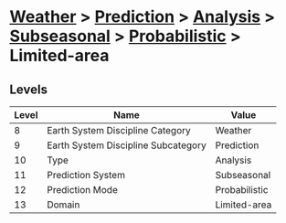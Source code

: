 # [Weather](../../../../..) > [Prediction](../../../..) > [Analysis](../../..) > [Subseasonal](../..) > [Probabilistic](..) > Limited-area

## Levels

| Level | Name | Value |
|-----|-----|-----|
| 8 | Earth System Discipline Category | Weather |
| 9 | Earth System Discipline Subcategory | Prediction |
| 10 | Type | Analysis |
| 11 | Prediction System | Subseasonal |
| 12 | Prediction Mode | Probabilistic |
| 13 | Domain | Limited-area |
